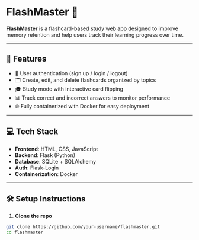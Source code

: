 # FlashMaster 🧠

**FlashMaster** is a flashcard-based study web app designed to improve memory retention and help users track their learning progress over time.

---

## 🚀 Features

- 🔐 User authentication (sign up / login / logout)
- 🗂 Create, edit, and delete flashcards organized by topics
- 🎓 Study mode with interactive card flipping
- 📊 Track correct and incorrect answers to monitor performance
- 🌐 Fully containerized with Docker for easy deployment

---

## 💻 Tech Stack

- **Frontend**: HTML, CSS, JavaScript
- **Backend**: Flask (Python)
- **Database**: SQLite + SQLAlchemy
- **Auth**: Flask-Login
- **Containerization**: Docker

---

## 🛠 Setup Instructions

1. **Clone the repo**  
```bash
git clone https://github.com/your-username/flashmaster.git
cd flashmaster
